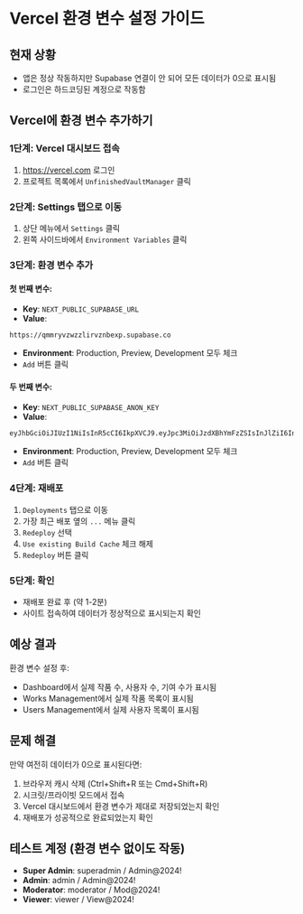 # Vercel 환경 변수 설정 가이드

## 현재 상황
- 앱은 정상 작동하지만 Supabase 연결이 안 되어 모든 데이터가 0으로 표시됨
- 로그인은 하드코딩된 계정으로 작동함

## Vercel에 환경 변수 추가하기

### 1단계: Vercel 대시보드 접속
1. https://vercel.com 로그인
2. 프로젝트 목록에서 `UnfinishedVaultManager` 클릭

### 2단계: Settings 탭으로 이동
1. 상단 메뉴에서 `Settings` 클릭
2. 왼쪽 사이드바에서 `Environment Variables` 클릭

### 3단계: 환경 변수 추가

#### 첫 번째 변수:
- **Key**: `NEXT_PUBLIC_SUPABASE_URL`
- **Value**: 
```
https://qmmryvzwzzlirvznbexp.supabase.co
```
- **Environment**: Production, Preview, Development 모두 체크
- `Add` 버튼 클릭

#### 두 번째 변수:
- **Key**: `NEXT_PUBLIC_SUPABASE_ANON_KEY`
- **Value**: 
```
eyJhbGciOiJIUzI1NiIsInR5cCI6IkpXVCJ9.eyJpc3MiOiJzdXBhYmFzZSIsInJlZiI6InFtbXJ5dnp3enpsaXJ2em5iZXhwIiwicm9sZSI6ImFub24iLCJpYXQiOjE3NTMxNjc1MjksImV4cCI6MjA2ODc0MzUyOX0.ddbZnPT_Ybudt3ZOfbxjwiyFF9nKARFti57lZmeZpvg
```
- **Environment**: Production, Preview, Development 모두 체크
- `Add` 버튼 클릭

### 4단계: 재배포
1. `Deployments` 탭으로 이동
2. 가장 최근 배포 옆의 `...` 메뉴 클릭
3. `Redeploy` 선택
4. `Use existing Build Cache` 체크 해제
5. `Redeploy` 버튼 클릭

### 5단계: 확인
- 재배포 완료 후 (약 1-2분)
- 사이트 접속하여 데이터가 정상적으로 표시되는지 확인

## 예상 결과
환경 변수 설정 후:
- Dashboard에서 실제 작품 수, 사용자 수, 기여 수가 표시됨
- Works Management에서 실제 작품 목록이 표시됨
- Users Management에서 실제 사용자 목록이 표시됨

## 문제 해결
만약 여전히 데이터가 0으로 표시된다면:
1. 브라우저 캐시 삭제 (Ctrl+Shift+R 또는 Cmd+Shift+R)
2. 시크릿/프라이빗 모드에서 접속
3. Vercel 대시보드에서 환경 변수가 제대로 저장되었는지 확인
4. 재배포가 성공적으로 완료되었는지 확인

## 테스트 계정 (환경 변수 없이도 작동)
- **Super Admin**: superadmin / Admin@2024!
- **Admin**: admin / Admin@2024!
- **Moderator**: moderator / Mod@2024!
- **Viewer**: viewer / View@2024!